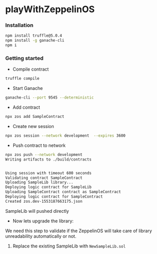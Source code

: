 # playWithZeppelinOS

### Installation
```bash
npm install truffle@5.0.4
npm install -g ganache-cli
npm i
```

### Getting started
- Compile contract
```bash
truffle compile
```
- Start Ganache
```bash
ganache-cli --port 9545 --deterministic
```
- Add contract 
```bash
npx zos add SampleContract
```
- Create new session
```bash
npx zos session --network development  --expires 3600
```
- Push contract to network
```bash
npx zos push --network development
Writing artifacts to ./build/contracts


Using session with timeout 600 seconds
Validating contract SampleContract
Uploading SampleLib library...
Deploying logic contract for SampleLib
Uploading SampleContract contract as SampleContract
Deploying logic contract for SampleContract
Created zos.dev-1553187663175.json
```
SampleLib will pushed directly

- Now lets upgrade the library:

We need this step to validate if the ZeppelinOS will take care of library 
unreadability automatically or not.

1. Replace the existing SampleLib with `NewSampleLib.sol`